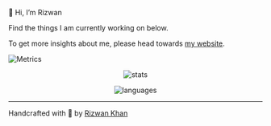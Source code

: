 👋 Hi, I’m Rizwan

Find the things I am currently working on below.

To get more insights about me, please head towards [my website](https://irizwan.com).

![Metrics](https://github.com/rizz-wan/rizz-wan/blob/main/github-metrics.svg)

<p align="center"> <img src="https://github-readme-stats.vercel.app/api?username=rizz-wan&show_icons=true&theme=gotham" alt="stats" />

<p align="center"> <img src="https://github-readme-stats.vercel.app/api/top-langs?username=rizz-wan&langs_count=6&layout=compact&theme=gotham" alt="languages" />

---

Handcrafted with 💖 by [Rizwan Khan](https://irizwan.com)
